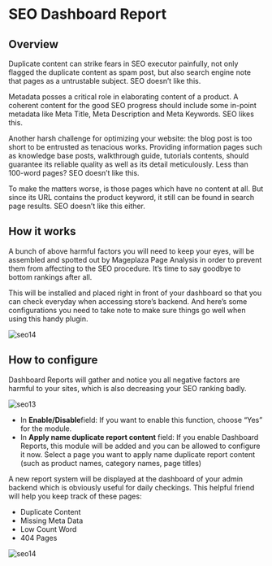 # SEO Dashboard Report

## Overview

Duplicate content can strike fears in SEO executor painfully, not only flagged the duplicate content as spam post, but also search engine note that pages as a untrustable subject. SEO doesn’t like this.

Metadata posses a critical role in elaborating content of a product. A coherent content for the good SEO progress should include some in-point metadata like Meta Title, Meta Description and Meta Keywords. SEO likes this.

Another harsh challenge for optimizing your website: the blog post is too short to be entrusted as tenacious works. Providing information pages such as knowledge base posts, walkthrough guide, tutorials contents, should guarantee its reliable quality as well as its detail meticulously. Less than 100-word pages? SEO doesn’t like this.

To make the matters worse, is those pages which have no content at all. But since its URL contains the product keyword, it still can be found in search page results. SEO doesn’t like this either.

    
## How it works
A bunch of above harmful factors you will need to keep your eyes, will be assembled and spotted out by Mageplaza Page Analysis in order to prevent them from affecting to the SEO procedure. It’s time to say goodbye to bottom rankings after all.

This will be installed and placed right in front of your dashboard so that you can check everyday when accessing store’s backend. And here’s some configurations you need to take note to make sure things go well when using this handy plugin.

![seo14](https://i.imgur.com/tuB4Fh7.jpg) 

## How to configure
Dashboard Reports will gather and notice you all negative factors are harmful to your sites, which is also decreasing your SEO ranking badly. 

![seo13](https://i.imgur.com/rQ2T8iG.jpg)

* In **Enable/Disable**field: If you want to enable this function, choose “Yes” for the module.
* In **Apply name duplicate report content** field: If you enable Dashboard Reports, this module will be added and you can be allowed to configure it now. Select a page you want to apply name duplicate report content (such as product names, category names, page titles)

A new report system will be displayed at the dashboard of your admin backend which is obviously useful for daily checkings. This helpful friend will help you keep track of these pages:

* Duplicate Content
* Missing Meta Data
* Low Count Word
* 404 Pages

![seo14](https://i.imgur.com/tuB4Fh7.jpg)

